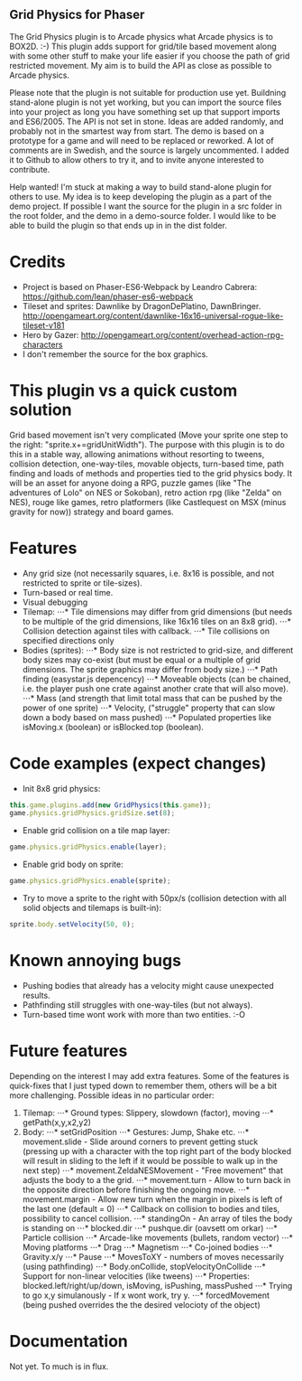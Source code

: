 ## Grid Physics for Phaser

The Grid Physics plugin is to Arcade physics what Arcade physics is to BOX2D. :-) This plugin adds support for grid/tile based movement along with some other stuff to make your life easier if you choose the path of grid restricted movement. My aim is to build the API as close as possible to Arcade physics.

Please note that the plugin is not suitable for production use yet. Buildning stand-alone plugin is not yet working, but you can import the source files into your project as long you have something set up that support imports and ES6/2005. The API is not set in stone. Ideas are added randomly, and probably not in the smartest way from start. The demo is based on a prototype for a game and will need to be replaced or reworked. A lot of comments are in Swedish, and the source is largely uncommented. I added it to Github to allow others to try it, and to invite anyone interested to contribute.

Help wanted! I'm stuck at making a way to build stand-alone plugin for others to use. My idea is to keep developing the plugin as a part of the demo project. If possible I want the source for the plugin in a src folder in the root folder, and the demo in a demo-source folder. I would like to be able to build the plugin so that ends up in in the dist folder.

# Credits
* Project is based on Phaser-ES6-Webpack by Leandro Cabrera: https://github.com/lean/phaser-es6-webpack
* Tileset and sprites: Dawnlike by DragonDePlatino, DawnBringer. http://opengameart.org/content/dawnlike-16x16-universal-rogue-like-tileset-v181
* Hero by Gazer: http://opengameart.org/content/overhead-action-rpg-characters
* I don't remember the source for the box graphics.

# This plugin vs a quick custom solution
Grid based movement isn't very complicated (Move your sprite one step to the right: "sprite.x+=gridUnitWidth"). The purpose with this plugin is to do this in a stable way, allowing animations without resorting to tweens, collision detection, one-way-tiles, movable objects, turn-based time, path finding and loads of methods and properties tied to the grid physics body. It will be an asset for anyone doing a RPG, puzzle games (like "The adventures of Lolo" on NES or Sokoban), retro action rpg (like "Zelda" on NES), rouge like games, retro platformers (like Castlequest on MSX (minus gravity for now)) strategy and board games.

# Features
* Any grid size  (not necessarily squares, i.e. 8x16 is possible, and not restricted to sprite or tile-sizes).
* Turn-based or real time.
* Visual debugging
* Tilemap:
⋅⋅⋅* Tile dimensions may differ from grid dimensions (but needs to be multiple of the grid dimensions, like 16x16 tiles on an 8x8 grid).
⋅⋅⋅* Collision detection against tiles with callback.
⋅⋅⋅* Tile collisions on specified directions only
* Bodies (sprites):
⋅⋅⋅* Body size is not restricted to grid-size, and different body sizes may co-exist (but must be equal or a multiple of grid dimensions. The sprite graphics may differ from body size.)
⋅⋅⋅* Path finding (easystar.js depencency)
⋅⋅⋅* Moveable objects (can be chained, i.e. the player push one crate against another crate that will also move).
⋅⋅⋅* Mass (and strength that limit total mass that can be pushed by the power of one sprite)
⋅⋅⋅* Velocity, ("struggle" property that can slow down a body based on mass pushed)
⋅⋅⋅* Populated properties like isMoving.x (boolean) or isBlocked.top (boolean).

# Code examples (expect changes)
* Init 8x8 grid physics:
```javascript
this.game.plugins.add(new GridPhysics(this.game));
game.physics.gridPhysics.gridSize.set(8);
```

* Enable grid collision on a tile map layer:
```javascript
game.physics.gridPhysics.enable(layer);
```

* Enable grid body on sprite:
```javascript
game.physics.gridPhysics.enable(sprite);
```

* Try to move a sprite to the right with 50px/s (collision detection with all solid objects and tilemaps is built-in):
```javascript
sprite.body.setVelocity(50, 0);
```

# Known annoying bugs
* Pushing bodies that already has a velocity might cause unexpected results.
* Pathfinding still struggles with one-way-tiles (but not always).
* Turn-based time wont work with more than two entities. :-O

# Future features
Depending on the interest I may add extra features. Some of the features is quick-fixes that I just typed down to remember them, others will be a bit more challenging. Possible ideas in no particular order:
1. Tilemap:
⋅⋅⋅* Ground types: Slippery, slowdown (factor), moving
⋅⋅⋅* getPath(x,y,x2,y2)
2. Body:
⋅⋅⋅* setGridPosition
⋅⋅⋅* Gestures: Jump, Shake etc.
⋅⋅⋅* movement.slide - Slide around corners to prevent getting stuck (pressing up with a character with the top right part of the body blocked will result in sliding to the left if it would be possible to walk up in the next step)
⋅⋅⋅* movement.ZeldaNESMovement - "Free movement" that adjusts the body to a the grid.
⋅⋅⋅* movement.turn - Allow to turn back in the opposite direction before finishing the ongoing move.
⋅⋅⋅* movement.margin - Allow new turn when the margin in pixels is left of the last one (default = 0)
⋅⋅⋅* Callback on collision to bodies and tiles, possibility to cancel collision.
⋅⋅⋅* standingOn - An array of tiles the body is standing on
⋅⋅⋅* blocked.dir
⋅⋅⋅* pushque.dir (oavsett om orkar)
⋅⋅⋅* Particle collision
⋅⋅⋅* Arcade-like movements (bullets, random vector)
⋅⋅⋅* Moving platforms
⋅⋅⋅* Drag
⋅⋅⋅* Magnetism
⋅⋅⋅* Co-joined bodies
⋅⋅⋅* Gravity.x/y
⋅⋅⋅* Pause
⋅⋅⋅* MovesToXY - numbers of moves necessarily (using pathfinding)
⋅⋅⋅* Body.onCollide, stopVelocityOnCollide
⋅⋅⋅* Support for non-linear velocities (like tweens)
⋅⋅⋅* Properties: blocked.left/right/up/down, isMoving, isPushing, massPushed
⋅⋅⋅* Trying to go x,y simulanously - If x wont work, try y.
⋅⋅⋅* forcedMovement (being pushed overrides the the desired velocioty of the object)

# Documentation
Not yet. To much is in flux.

